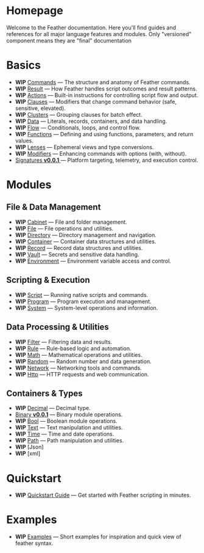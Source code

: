 # Homepage

Welcome to the Feather documentation. Here you'll find guides and references for all major language features and modules.
Only "versioned" component means they are "final" documentation

# Basics

- **WIP** [Commands](./syntax/commands.md) — The structure and anatomy of Feather commands.
- **WIP** [Result](./syntax/result.md) — How Feather handles script outcomes and result patterns.
- **WIP** [Actions](./syntax/actions.md) — Built-in instructions for controlling script flow and output.
- **WIP** [Clauses](./syntax/clauses.md) — Modifiers that change command behavior (safe, sensitive, elevated).
- **WIP** [Clusters](./syntax/clusters.md) — Grouping clauses for batch effect.
- **WIP** [Data](./syntax/data.md) — Literals, records, containers, and data handling.
- **WIP** [Flow](./syntax/flow.md) — Conditionals, loops, and control flow.
- **WIP** [Functions](./syntax/functions.md) — Defining and using functions, parameters, and return values.
- **WIP** [Lenses](./syntax/lenses.md) — Ephemeral views and type conversions.
- **WIP** [Modifiers](./syntax/modifiers.md) — Enhancing commands with options (with, without).
- [Signatures **v0.0.1** ](./basics/signatures/0.0.1.md) — Platform targeting, telemetry, and execution control.

# Modules

## File & Data Management

- **WIP** [Cabinet](./modules/cabinet.md) — File and folder management.
- **WIP** [File](./modules/file.md) — File operations and utilities.
- **WIP** [Directory](./modules/directory.md) — Directory management and navigation.
- **WIP** [Container](./modules/container.md) — Container data structures and utilities.
- **WIP** [Record](./modules/record.md) — Record data structures and utilities.
- **WIP** [Vault](./modules/vault.md) — Secrets and sensitive data handling.
- **WIP** [Environment](./modules/environment.md) — Environment variable access and control.

## Scripting & Execution

- **WIP** [Script](./modules/script.md) — Running native scripts and commands.
- **WIP** [Program](./modules/program.md) — Program execution and management.
- **WIP** [System](./modules/system.md) — System-level operations and information.

## Data Processing & Utilities

- **WIP** [Filter](./modules/filter.md) — Filtering data and results.
- **WIP** [Rule](./modules/rule.md) — Rule-based logic and automation.
- **WIP** [Math](./modules/math.md) — Mathematical operations and utilities.
- **WIP** [Random](./modules/random.md) — Random number and data generation.
- **WIP** [Network](./modules/network.md) — Networking tools and commands.
- **WIP** [Http](./modules/http.md) — HTTP requests and web communication.

## Containers & Types

- **WIP** [Decimal](./modules/decimal.md) — Decimal type.
- [Binary **v0.0.1**](./modules/binary/0.0.1.md) — Binary module operations.
- **WIP** [Bool](./modules/bool.md) — Boolean module operations.
- **WIP** [Text](./modules/text.md) — Text manipulation and utilities.
- **WIP** [Time](./modules/time.md) — Time and date operations.
- **WIP** [Path](./modules/path.md) — Path manipulation and utilities.
- **WIP** [Json]
- **WIP** [xml]

# Quickstart

- **WIP** [Quickstart Guide](./quickstart.md) — Get started with Feather scripting in minutes.

# Examples

- **WIP** [Examples](./examples.md) — Short examples for inspiration and quick view of feather syntax.
